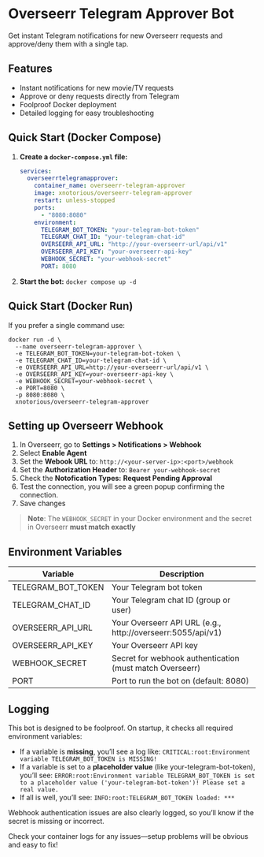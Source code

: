 # Overseerr Telegram Approver Bot

Get instant Telegram notifications for new Overseerr requests and approve/deny them with a single tap.

## Features

- Instant notifications for new movie/TV requests
- Approve or deny requests directly from Telegram
- Foolproof Docker deployment
- Detailed logging for easy troubleshooting

## Quick Start (Docker Compose)

1. **Create a `docker-compose.yml` file:**

   ```yaml
   services:
     overseerrtelegramapprover:
       container_name: overseerr-telegram-approver
       image: xnotorious/overseerr-telegram-approver
       restart: unless-stopped
       ports:
         - "8080:8080"
       environment:
         TELEGRAM_BOT_TOKEN: "your-telegram-bot-token"
         TELEGRAM_CHAT_ID: "your-telegram-chat-id"
         OVERSEERR_API_URL: "http://your-overseerr-url/api/v1"
         OVERSEERR_API_KEY: "your-overseerr-api-key"
         WEBHOOK_SECRET: "your-webhook-secret"
         PORT: 8080
   ```

2. **Start the bot:**
```docker compose up -d```

## Quick Start (Docker Run)
If you prefer a single command use: 
```
docker run -d \
  --name overseerr-telegram-approver \
  -e TELEGRAM_BOT_TOKEN=your-telegram-bot-token \
  -e TELEGRAM_CHAT_ID=your-telegram-chat-id \
  -e OVERSEERR_API_URL=http://your-overseerr-url/api/v1 \
  -e OVERSEERR_API_KEY=your-overseerr-api-key \
  -e WEBHOOK_SECRET=your-webhook-secret \
  -e PORT=8080 \
  -p 8080:8080 \
  xnotorious/overseerr-telegram-approver
```

## Setting up Overseerr Webhook
1. In Overseerr, go to **Settings > Notifications > Webhook**
2. Select **Enable Agent**
3. Set the **Webook URL** to:
```http://<your-server-ip>:<port>/webhook```
4. Set the **Authorization Header** to:
 ```Bearer your-webhook-secret```
5. Check the **Notofication Types:** **Request Pending Approval**
6. Test the connection, you will see a green popup confirming the connection.
7. Save changes

> **Note**: The ```WEBHOOK_SECRET``` in your Docker environment and the secret in Overseerr **must match exactly**

## Environment Variables

| **Variable**       | **Description**                                             |
|--------------------|-------------------------------------------------------------|
| TELEGRAM_BOT_TOKEN | Your Telegram bot token                                     |
| TELEGRAM_CHAT_ID   | Your Telegram chat ID (group or user)                       |
| OVERSEERR_API_URL  | Your Overseerr API URL (e.g., http://overseerr:5055/api/v1) |
| OVERSEERR_API_KEY  | Your Overseerr API key                                      |
| WEBHOOK_SECRET     | Secret for webhook authentication (must match Overseerr)    |
| PORT               | Port to run the bot on (default: 8080)                      |

## Logging
This bot is designed to be foolproof. On startup, it checks all required environment variables:

- If a variable is **missing**, you’ll see a log like:
```CRITICAL:root:Environment variable TELEGRAM_BOT_TOKEN is MISSING!```
- If a variable is set to a **placeholder value** (like your-telegram-bot-token), you’ll see:
```ERROR:root:Environment variable TELEGRAM_BOT_TOKEN is set to a placeholder value ('your-telegram-bot-token')! Please set a real value.```
- If all is well, you’ll see:
```INFO:root:TELEGRAM_BOT_TOKEN loaded: ***```

Webhook authentication issues are also clearly logged, so you’ll know if the secret is missing or incorrect.

Check your container logs for any issues—setup problems will be obvious and easy to fix!